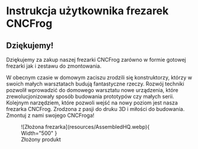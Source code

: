 # Instrukcja użytkownika frezarek CNCFrog


## Dziękujemy!
Dziękujemy za zakup naszej frezarki CNCFrog zarówno w formie gotowej frezarki jak i zestawu do zmontowania. 

W obecnym czasie w domowym zaciszu zrodzili się konstruktorzy, którzy w swoich małych warsztatach budują fantastyczne rzeczy. Rozwój techniki pozwolił wprowadzić do domowego warsztatu nowe urządzenia, które zrewolucjonizowały sposób budowania prototypów czy małych serii. Kolejnym narzędziem, które pozwoli wejść na nowy poziom jest nasza frezarka CNCFrog. Zrodzona z pasji do druku 3D i miłości do budowania. Zmontuj z nami swojego CNCFroga! 

<figure markdown>
  ![Złożona frezarka](resources/AssembledHQ.webp){ Width="500" }
  <figcaption>Złożony produkt</figcaption>
</figure>